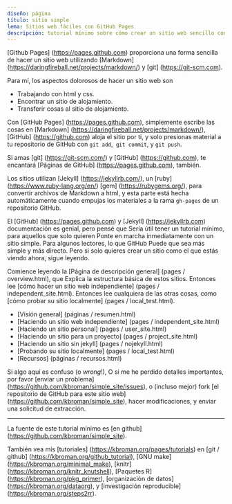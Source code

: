 ```yaml
---
diseño: página
título: sitio simple
lema: Sitios web fáciles con GitHub Pages
descripción: tutorial mínimo sobre cómo crear un sitio web sencillo con GitHub Pages
---
```


[Github Pages] (https://pages.github.com) proporciona una forma sencilla de hacer un
sitio web utilizando
[Markdown] (https://daringfireball.net/projects/markdown/) y
[git] (https://git-scm.com).

Para mí, los aspectos dolorosos de hacer un sitio web son

- Trabajando con html y css.
- Encontrar un sitio de alojamiento.
- Transferir cosas al sitio de alojamiento.

Con [GitHub Pages] (https://pages.github.com), simplemente escribe las cosas en
[Markdown] (https://daringfireball.net/projects/markdown/),
[GitHub] (https://github.com) aloja el sitio por ti, y solo presionas
material a tu repositorio de GitHub con `git add`,` git commit`, y
`git push`.

Si amas [git] (https://git-scm.com/) y
[GitHub] (https://github.com), te encantará
[Páginas de GitHub] (https://pages.github.com), también.

Los sitios utilizan [Jekyll] (https://jekyllrb.com/), un
[ruby] (https://www.ruby-lang.org/en/) [gem] (https://rubygems.org/), para
convertir archivos de Markdown a html, y esta parte está hecha
automáticamente cuando empujas los materiales a la rama `gh-pages`
de un repositorio GitHub.

El [GitHub] (https://pages.github.com) y
[Jekyll] (https://jekyllrb.com) documentación es genial, pero pensé que
Sería útil tener un tutorial mínimo, para aquellos que solo quieren
Ponte en marcha inmediatamente con un sitio simple. Para algunos lectores, lo que GitHub
Puede que sea más simple y más directo. Pero si solo quieres crear
un sitio como el que estás viendo ahora, sigue leyendo.

Comience leyendo la [Página de descripción general] (pages / overview.html), que
Explica la estructura básica de estos sitios. Entonces lee
[cómo hacer un sitio web independiente] (pages / independent_site.html). Entonces
lee cualquiera de las otras cosas, como
[cómo probar su sitio localmente] (pages / local_test.html).

- [Visión general] (páginas / resumen.html)
- [Haciendo un sitio web independiente] (pages / independent_site.html)
- [Haciendo un sitio personal] (pages / user_site.html)
- [Haciendo un sitio para un proyecto] (pages / project_site.html)
- [Haciendo un sitio sin jekyll] (pages / nojekyll.html)
- [Probando su sitio localmente] (pages / local_test.html)
- [Recursos] (páginas / recursos.html)

Si algo aquí es confuso (o _wrong_!), O si me he perdido
detalles importantes, por favor
[enviar un problema] (https://github.com/kbroman/simple_site/issues), o (incluso
mejor) fork [el repositorio de GitHub para este sitio web] (https://github.com/kbroman/simple_site),
hacer modificaciones, y enviar una solicitud de extracción.

---

La fuente de este tutorial mínimo es [en github] (https://github.com/kbroman/simple_site).

También vea mis [tutoriales] (https://kbroman.org/pages/tutorials) en
[git / github] (https://kbroman.org/github_tutorial),
[GNU make] (https://kbroman.org/minimal_make),
[knitr] (https://kbroman.org/knitr_knutshell),
[Paquetes R] (https://kbroman.org/pkg_primer),
[organización de datos] (https://kbroman.org/dataorg),
y [investigación reproducible] (https://kbroman.org/steps2rr).